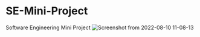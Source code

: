 # SE-Mini-Project
Software Engineering Mini Project
![Screenshot from 2022-08-10 11-08-13](https://user-images.githubusercontent.com/57029627/183824164-d131dd30-2d9f-49ad-a326-a40a91cd0ae1.png)
